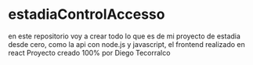 # estadiaControlAccesso
en este repositorio voy a crear todo lo que es de mi proyecto de estadia desde cero, como la api con node.js y javascript, el frontend realizado en react
Proyecto creado 100% por Diego Tecorralco
